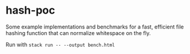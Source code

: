 # hash-poc

Some example implementations and benchmarks for a fast, efficient file hashing function that can normalize whitespace on the fly.

Run with `stack run -- --output bench.html`
